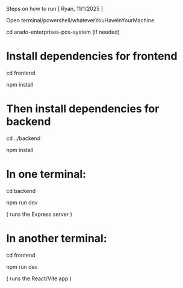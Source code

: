 Steps on how to run
[ Ryan, 11/1/2025 ]

Open terminal/powershell/whateverYouHaveInYourMachine

cd arado-enterprises-pos-system (if needed)

# Install dependencies for frontend
cd frontend

npm install

# Then install dependencies for backend
cd ../backend

npm install

# In one terminal:
cd backend

npm run dev     

( runs the Express server )

# In another terminal:
cd frontend

npm run dev     

( runs the React/Vite app )

